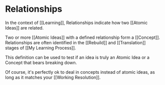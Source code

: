 # Relationships

In the context of [[Learning]], Relationships indicate how two [[Atomic Ideas]] are related. 

Two or more [[Atomic Ideas]] with a defined relationship form a [[Concept]]. Relationships are often identified in the [[Rebuild]] and [[Translation]] stages of [[My Learning Process]].

This definition can be used to test if an idea is truly an Atomic Idea or a Concept that bears breaking down. 

Of course, it's perfectly ok to deal in concepts instead of atomic ideas, as long as it matches your [[Working Resolution]].